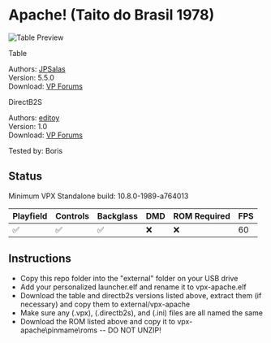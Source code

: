 # Apache! (Taito do Brasil 1978)

![Table Preview](https://github.com/LegendsUnchained/vpx-standalone-alp4k/blob/main/images/vpx-apache.jpg)

Table

Authors: [JPSalas](https://www.vpforums.org/index.php?showuser=277)  
Version: 5.5.0  
Download: [VP Forums](https://www.vpforums.org/index.php?app=downloads&showfile=13885)

DirectB2S

Authors: [editoy](https://www.vpforums.org/index.php?showuser=80626)  
Version: 1.0  
Download: [VP Forums](https://www.vpforums.org/index.php?app=downloads&showfile=13891)

Tested by: Boris

## Status 

Minimum VPX Standalone build: 10.8.0-1989-a764013

| Playfield | Controls | Backglass | DMD | ROM Required | FPS | 
|-----------|----------|-----------|-----|--------------|-----|
| :white_check_mark: | :white_check_mark: | :white_check_mark: | :x: | :x: | 60 |

## Instructions

- Copy this repo folder into the "external" folder on your USB drive
- Add your personalized launcher.elf and rename it to vpx-apache.elf
- Download the table and directb2s versions listed above, extract them (if necessary) and copy them to external/vpx-apache
- Make sure any (.vpx), (.directb2s), and (.ini) files are all named the same
- Download the ROM listed above and copy it to vpx-apache\pinmame\roms -- DO NOT UNZIP!
